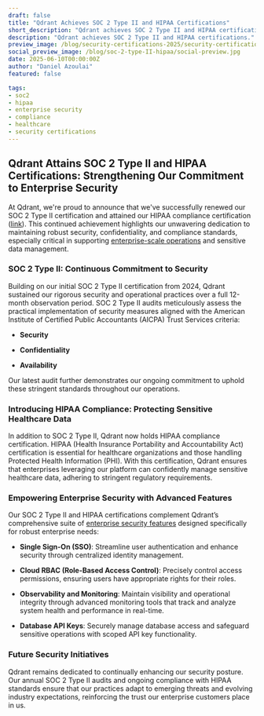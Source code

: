 ```yaml
---
draft: false
title: "Qdrant Achieves SOC 2 Type II and HIPAA Certifications"
short_description: "Qdrant achieves SOC 2 Type II and HIPAA certifications."
description: "Qdrant achieves SOC 2 Type II and HIPAA certifications."
preview_image: /blog/security-certifications-2025/security-certifications-2025-preview.jpg
social_preview_image: /blog/soc-2-type-II-hipaa/social-preview.jpg
date: 2025-06-10T00:00:00Z
author: "Daniel Azoulai"
featured: false

tags:
- soc2
- hipaa
- enterprise security
- compliance
- healthcare
- security certifications
---
```


## Qdrant Attains SOC 2 Type II and HIPAA Certifications: Strengthening Our Commitment to Enterprise Security

At Qdrant, we're proud to announce that we've successfully renewed our SOC 2 Type II certification and attained our HIPAA compliance certification ([link](http://qdrant.to/trust-center)). This continued achievement highlights our unwavering dedication to maintaining robust security, confidentiality, and compliance standards, especially critical in supporting [enterprise-scale operations](https://qdrant.tech/enterprise-solutions/) and sensitive data management.

### SOC 2 Type II: Continuous Commitment to Security

Building on our initial SOC 2 Type II certification from 2024, Qdrant sustained our rigorous security and operational practices over a full 12-month observation period. SOC 2 Type II audits meticulously assess the practical implementation of security measures aligned with the American Institute of Certified Public Accountants (AICPA) Trust Services criteria:

* **Security**

* **Confidentiality**

* **Availability**

Our latest audit further demonstrates our ongoing commitment to uphold these stringent standards throughout our operations.

### Introducing HIPAA Compliance: Protecting Sensitive Healthcare Data

In addition to SOC 2 Type II, Qdrant now holds HIPAA compliance certification. HIPAA (Health Insurance Portability and Accountability Act) certification is essential for healthcare organizations and those handling Protected Health Information (PHI). With this certification, Qdrant ensures that enterprises leveraging our platform can confidently manage sensitive healthcare data, adhering to stringent regulatory requirements.

### Empowering Enterprise Security with Advanced Features

Our SOC 2 Type II and HIPAA certifications complement Qdrant’s comprehensive suite of [enterprise security features](https://qdrant.tech/enterprise-solutions/) designed specifically for robust enterprise needs:

* **Single Sign-On (SSO)**: Streamline user authentication and enhance security through centralized identity management.

* **Cloud RBAC (Role-Based Access Control)**: Precisely control access permissions, ensuring users have appropriate rights for their roles.

* **Observability and Monitoring**: Maintain visibility and operational integrity through advanced monitoring tools that track and analyze system health and performance in real-time.

* **Database API Keys**: Securely manage database access and safeguard sensitive operations with scoped API key functionality.

### Future Security Initiatives

Qdrant remains dedicated to continually enhancing our security posture. Our annual SOC 2 Type II audits and ongoing compliance with HIPAA standards ensure that our practices adapt to emerging threats and evolving industry expectations, reinforcing the trust our enterprise customers place in us.

